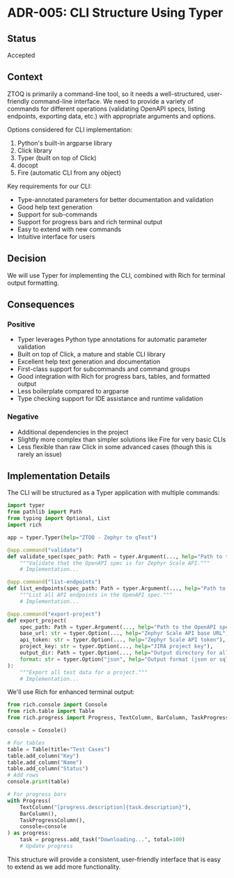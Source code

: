 # ADR-005: CLI Structure Using Typer

## Status

Accepted

## Context

ZTOQ is primarily a command-line tool, so it needs a well-structured, user-friendly command-line interface. We need to provide a variety of commands for different operations (validating OpenAPI specs, listing endpoints, exporting data, etc.) with appropriate arguments and options.

Options considered for CLI implementation:
1. Python's built-in argparse library
2. Click library
3. Typer (built on top of Click)
4. docopt
5. Fire (automatic CLI from any object)

Key requirements for our CLI:
- Type-annotated parameters for better documentation and validation
- Good help text generation
- Support for sub-commands
- Support for progress bars and rich terminal output
- Easy to extend with new commands
- Intuitive interface for users

## Decision

We will use Typer for implementing the CLI, combined with Rich for terminal output formatting.

## Consequences

### Positive

- Typer leverages Python type annotations for automatic parameter validation
- Built on top of Click, a mature and stable CLI library
- Excellent help text generation and documentation
- First-class support for subcommands and command groups
- Good integration with Rich for progress bars, tables, and formatted output
- Less boilerplate compared to argparse
- Type checking support for IDE assistance and runtime validation

### Negative

- Additional dependencies in the project
- Slightly more complex than simpler solutions like Fire for very basic CLIs
- Less flexible than raw Click in some advanced cases (though this is rarely an issue)

## Implementation Details

The CLI will be structured as a Typer application with multiple commands:

```python
import typer
from pathlib import Path
from typing import Optional, List
import rich

app = typer.Typer(help="ZTOQ - Zephyr to qTest")

@app.command("validate")
def validate_spec(spec_path: Path = typer.Argument(..., help="Path to the OpenAPI spec file")):
    """Validate that the OpenAPI spec is for Zephyr Scale API."""
    # Implementation...

@app.command("list-endpoints")
def list_endpoints(spec_path: Path = typer.Argument(..., help="Path to the OpenAPI spec file")):
    """List all API endpoints in the OpenAPI spec."""
    # Implementation...

@app.command("export-project")
def export_project(
    spec_path: Path = typer.Argument(..., help="Path to the OpenAPI spec file"),
    base_url: str = typer.Option(..., help="Zephyr Scale API base URL"),
    api_token: str = typer.Option(..., help="Zephyr Scale API token"),
    project_key: str = typer.Option(..., help="JIRA project key"),
    output_dir: Path = typer.Option(..., help="Output directory for all test data"),
    format: str = typer.Option("json", help="Output format (json or sqlite)"),
):
    """Export all test data for a project."""
    # Implementation...
```

We'll use Rich for enhanced terminal output:

```python
from rich.console import Console
from rich.table import Table
from rich.progress import Progress, TextColumn, BarColumn, TaskProgressColumn

console = Console()

# For tables
table = Table(title="Test Cases")
table.add_column("Key")
table.add_column("Name")
table.add_column("Status")
# Add rows
console.print(table)

# For progress bars
with Progress(
    TextColumn("[progress.description]{task.description}"),
    BarColumn(),
    TaskProgressColumn(),
    console=console
) as progress:
    task = progress.add_task("Downloading...", total=100)
    # Update progress
```

This structure will provide a consistent, user-friendly interface that is easy to extend as we add more functionality.